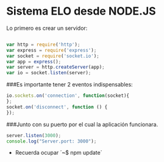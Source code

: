 Sistema ELO desde NODE.JS
================

Lo primero es crear un servidor:

```js

var http = require('http');
var express = require('express');
var socket = require('socket.io');
var app = express();
var server = http.createServer(app);
var io = socket.listen(server);

```

###Es importante tener 2 eventos indispensables:

```js
io.sockets.on('connection', function(socket){
};
socket.on('disconnect', function () {
});
```

###Junto con su puerto por el cual la aplicación funcionara.

```js
server.listen(3000);
console.log("Server.port: 3000");
```

*  Recuerda ocupar ´~$ npm update´
